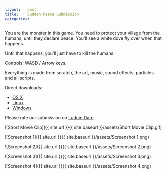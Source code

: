 ```yaml
---
layout:   post
title:    Sudden Peace Submission
categories:
---
```


You are the monster in this game. 
You need to protect your village from the humans, until they declare peace.
You'll see a white dove fly over when that happens.

Until that happens, you'll just have to kill the humans.

Controls: WASD / Arrow keys.

Everything is made from scratch, the art, music, sound effects, particles and all scripts.

Direct downloads:

  - [OS X][osx-download]
  - [Linux][linux-download]
  - [Windows][windows-download]

Please rate our submission on [Ludum Dare](http://ludumdare.com/compo/ludum-dare-33/?action=preview&uid=50247).

![Short Movie Clip]({{ site.url }}{{ site.baseurl }}/assets/Short Movie Clip.gif)

![Screenshot 1]({{ site.url }}{{ site.baseurl }}/assets/Screenshot 1.png)

![Screenshot 2]({{ site.url }}{{ site.baseurl }}/assets/Screenshot 2.png)

![Screenshot 3]({{ site.url }}{{ site.baseurl }}/assets/Screenshot 3.png)

![Screenshot 4]({{ site.url }}{{ site.baseurl }}/assets/Screenshot 4.png)

[osx-download]: https://github.com/cor/LD33/releases/download/master-v0.84/osx_master-v0.84.zip
[linux-download]: https://github.com/cor/LD33/releases/download/master-v0.84/linux_master-v0.84.zip
[windows-download]: https://github.com/cor/LD33/releases/download/master-v0.84/windows_master-v0.84.zip
[github-release]: https://github.com/cor/LD33/releases/tag/master-v0.84

